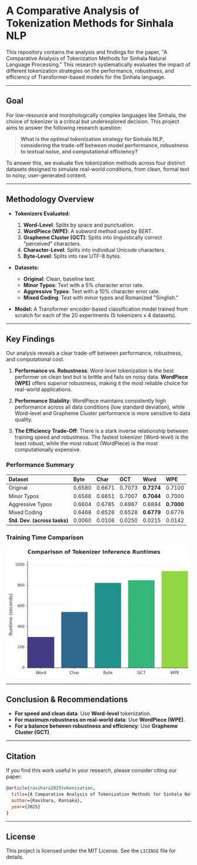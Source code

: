 # A Comparative Analysis of Tokenization Methods for Sinhala NLP

This repository contains the analysis and findings for the paper, "A Comparative Analysis of Tokenization Methods for Sinhala Natural Language Processing." This research systematically evaluates the impact of different tokenization strategies on the performance, robustness, and efficiency of Transformer-based models for the Sinhala language.

---

##  Goal

For low-resource and morphologically complex languages like Sinhala, the choice of tokenizer is a critical but underexplored decision. This project aims to answer the following research question:

> **What is the optimal tokenization strategy for Sinhala NLP, considering the trade-off between model performance, robustness to textual noise, and computational efficiency?**

To answer this, we evaluate five tokenization methods across four distinct datasets designed to simulate real-world conditions, from clean, formal text to noisy, user-generated content.

---

## Methodology Overview

* **Tokenizers Evaluated:**
    1.  **Word-Level**: Splits by space and punctuation.
    2.  **WordPiece (WPE)**: A subword method used by BERT.
    3.  **Grapheme Cluster (GCT)**: Splits into linguistically correct "perceived" characters.
    4.  **Character-Level**: Splits into individual Unicode characters.
    5.  **Byte-Level**: Splits into raw UTF-8 bytes.

* **Datasets:**
    * **Original**: Clean, baseline text.
    * **Minor Typos**: Text with a 5% character error rate.
    * **Aggressive Typos**: Text with a 10% character error rate.
    * **Mixed Coding**: Text with minor typos and Romanized "Singlish."

* **Model:** A Transformer encoder-based classification model trained from scratch for each of the 20 experiments (5 tokenizers x 4 datasets).

---

## Key Findings

Our analysis reveals a clear trade-off between performance, robustness, and computational cost.

1.  **Performance vs. Robustness**: Word-level tokenization is the best performer on clean text but is brittle and fails on noisy data. **WordPiece (WPE)** offers superior robustness, making it the most reliable choice for real-world applications.

2.  **Performance Stability**: WordPiece maintains consistently high performance across all data conditions (low standard deviation), while Word-level and Grapheme Cluster performance is more sensitive to data quality.

3.  **The Efficiency Trade-Off**: There is a stark inverse relationship between training speed and robustness. The fastest tokenizer (Word-level) is the least robust, while the most robust (WordPiece) is the most computationally expensive.

### Performance Summary

| **Dataset** | **Byte** | **Char** | **GCT** | **Word** | **WPE** |
| :------------------------- | :------- | :------- | :------- | :--------------- | :--------------- |
| Original                   | 0.6580   | 0.6671   | 0.7073   | **0.7274** | 0.7100           |
| Minor Typos                | 0.6566   | 0.6651   | 0.7007   | **0.7044** | 0.7000           |
| Aggressive Typos           | 0.6604   | 0.6785   | 0.6987   | 0.6884           | **0.7000** |
| Mixed Coding               | 0.6468   | 0.6526   | 0.6528   | **0.6779** | 0.6776           |
| **Std. Dev. (across tasks)** | 0.0060   | 0.0106   | 0.0250   | 0.0215           | 0.0142           |

### Training Time Comparison

![Tokenizer Training Time Comparison](figure_runtime_final.png)

---

## Conclusion & Recommendations

* **For speed and clean data**: Use **Word-level** tokenization.
* **For maximum robustness on real-world data**: Use **WordPiece (WPE)**.
* **For a balance between robustness and efficiency**: Use **Grapheme Cluster (GCT)**.

---

## Citation

If you find this work useful in your research, please consider citing our paper:

```bibtex
@article{ravihara2025tokenization,
  title={A Comparative Analysis of Tokenization Methods for Sinhala Natural Language Processing},
  author={Ravihara, Ransaka},
  year={2025}
}
```

---

## License

This project is licensed under the MIT License. See the `LICENSE` file for details.
